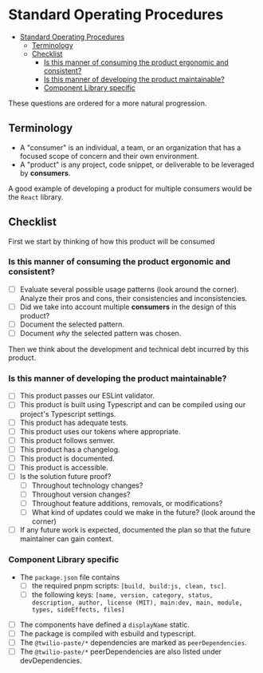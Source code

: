 # Standard Operating Procedures

- [Standard Operating Procedures](#standard-operating-procedures)
  - [Terminology](#terminology)
  - [Checklist](#checklist)
    - [Is this manner of consuming the product ergonomic and consistent?](#is-this-manner-of-consuming-the-product-ergonomic-and-consistent)
    - [Is this manner of developing the product maintainable?](#is-this-manner-of-developing-the-product-maintainable)
    - [Component Library specific](#component-library-specific)

These questions are ordered for a more natural progression.

## Terminology

- A "consumer" is an individual, a team, or an organization that has a focused scope of concern and their own environment.
- A "product" is any project, code snippet, or deliverable to be leveraged by **consumers**.

A good example of developing a product for multiple consumers would be the `React` library.

## Checklist

First we start by thinking of how this product will be consumed

### Is this manner of consuming the product ergonomic and consistent?

- [ ] Evaluate several possible usage patterns (look around the corner). Analyze their pros and cons, their consistencies and inconsistencies.
- [ ] Did we take into account multiple **consumers** in the design of this product?
- [ ] Document the selected pattern.
- [ ] Document _why_ the selected pattern was chosen.

Then we think about the development and technical debt incurred by this product.

### Is this manner of developing the product maintainable?

- [ ] This product passes our ESLint validator.
- [ ] This product is built using Typescript and can be compiled using our project's Typescript settings.
- [ ] This product has adequate tests.
- [ ] This product uses our tokens where appropriate.
- [ ] This product follows semver.
- [ ] This product has a changelog.
- [ ] This product is documented.
- [ ] This product is accessible.
- [ ] Is the solution future proof?
  - [ ] Throughout technology changes?
  - [ ] Throughout version changes?
  - [ ] Throughout feature additions, removals, or modifications?
  - [ ] What kind of updates could we make in the future? (look around the corner)
- [ ] If any future work is expected, documented the plan so that the future maintainer can gain context.

### Component Library specific

- The `package.json` file contains
  - [ ] the required pnpm scripts: `[build, build:js, clean, tsc]`.
  - [ ] the following keys: `[name, version, category, status, description, author, license (MIT), main:dev, main, module, types, sideEffects, files]`
- [ ] The components have defined a `displayName` static.
- [ ] The package is compiled with esbuild and typescript.
- [ ] The `@twilio-paste/*` dependencies are marked as `peerDependencies`.
- [ ] The `@twilio-paste/*` peerDependencies are also listed under devDependencies.
